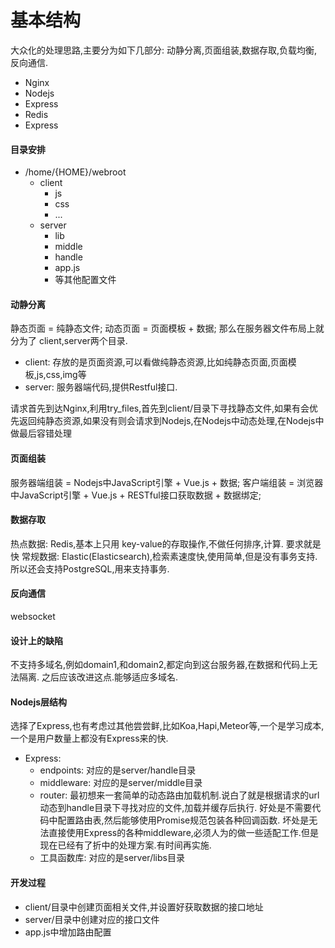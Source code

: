 # 基本结构

大众化的处理思路,主要分为如下几部分: 动静分离,页面组装,数据存取,负载均衡,反向通信.

- Nginx
- Nodejs
- Express
- Redis
- Express

#### 目录安排
- /home/{HOME}/webroot
  - client
    - js
    - css
    - ...
  - server
    - lib
    - middle
    - handle
    - app.js        
    - 等其他配置文件

#### 动静分离

静态页面 = 纯静态文件;
动态页面 = 页面模板 + 数据;
那么在服务器文件布局上就分为了 client,server两个目录.
- client: 存放的是页面资源,可以看做纯静态资源,比如纯静态页面,页面模板,js,css,img等
- server: 服务器端代码,提供Restful接口.

请求首先到达Nginx,利用try_files,首先到client/目录下寻找静态文件,如果有会优先返回纯静态资源,如果没有则会请求到Nodejs,在Nodejs中动态处理,在Nodejs中做最后容错处理

#### 页面组装

服务器端组装 = Nodejs中JavaScript引擎 + Vue.js + 数据;
客户端组装 = 浏览器中JavaScript引擎 + Vue.js + RESTful接口获取数据 + 数据绑定;

#### 数据存取

热点数据: Redis,基本上只用 key-value的存取操作,不做任何排序,计算. 要求就是快
常规数据: Elastic(Elasticsearch),检索素速度快,使用简单,但是没有事务支持.所以还会支持PostgreSQL,用来支持事务.

#### 反向通信

websocket

#### 设计上的缺陷
不支持多域名,例如domain1,和domain2,都定向到这台服务器,在数据和代码上无法隔离. 之后应该改进这点.能够适应多域名.

#### Nodejs层结构

选择了Express,也有考虑过其他尝尝鲜,比如Koa,Hapi,Meteor等,一个是学习成本,一个是用户数量上都没有Express来的快.
- Express:
  - endpoints: 对应的是server/handle目录
  - middleware: 对应的是server/middle目录
  - router: 最初想来一套简单的动态路由加载机制.说白了就是根据请求的url动态到handle目录下寻找对应的文件,加载并缓存后执行.
  好处是不需要代码中配置路由表,然后能够使用Promise规范包装各种回调函数. 坏处是无法直接使用Express的各种middleware,必须人为的做一些适配工作.但是现在已经有了折中的处理方案.有时间再实施.
  - 工具函数库: 对应的是server/libs目录

#### 开发过程
- client/目录中创建页面相关文件,并设置好获取数据的接口地址
- server/目录中创建对应的接口文件
- app.js中增加路由配置
